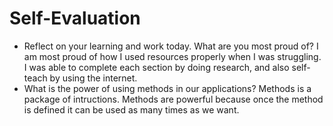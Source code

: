 # Self-Evaluation

- Reflect on your learning and work today. What are you most proud of? 
I am most proud of how I used resources properly when I was struggling. I was able to complete each section by doing research, and also self-teach by using the internet.
- What is the power of using methods in our applications?
Methods is a package of intructions. Methods are powerful because once the method is defined it can be used as many times as we want.
